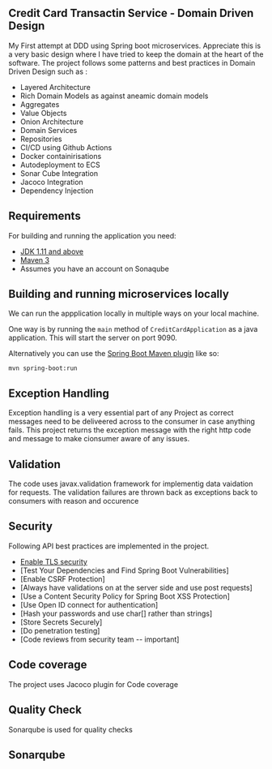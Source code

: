 ## Credit Card Transactin Service  - Domain Driven Design
My First attempt at DDD using Spring boot microservices. Appreciate this is a very basic design where I have tried to keep the domain at the heart of the software.
The project follows some patterns and best practices in Domain Driven Design such as :

 - Layered Architecture
 - Rich Domain Models as against aneamic domain models
 - Aggregates
 - Value Objects
 - Onion Architecture
 - Domain Services
 - Repositories
 - CI/CD using Github Actions
 - Docker containirisations
 - Autodeployment to ECS 
 - Sonar Cube Integration
 - Jacoco Integration
 - Dependency Injection

## Requirements

For building and running the application you need:

- [JDK 1.11 and above](http://www.oracle.com/technetwork/java/javase/downloads/jdk8-downloads-2133151.html)
- [Maven 3](https://maven.apache.org)
- Assumes you have an account on Sonaqube



## Building and running microservices locally

We can run the appplication locally in multiple ways on your local machine.

One way is by running the `main` method of `CreditCardApplication` as a java application. This will start the server on port 9090.

Alternatively you can use the [Spring Boot Maven plugin](https://docs.spring.io/spring-boot/docs/current/reference/html/build-tool-plugins-maven-plugin.html) like so:

```shell
mvn spring-boot:run
```

## Exception Handling
Exception handling is a very essential part of any Project as correct messages need to be deliveered across to the consumer in case anything fails.
This project returns the exception message with the right http code and message to make cionsumer aware of any issues.

## Validation
The code uses javax.validation framework for implementig data vaidation for requests.
The validation failures are thrown back as exceptions back to consumers with reason and occurence

## Security
Following API best practices are implemented in the project.
- [Enable TLS security](https://tools.ietf.org/html/rfc8446)
- [Test Your Dependencies and Find Spring Boot Vulnerabilities]
- [Enable CSRF Protection] 
- [Always have validations on at the server side and use post requests]
- [Use a Content Security Policy for Spring Boot XSS Protection]
- [Use Open ID connect for authentication]
- [Hash your passwords and use char[] rather than strings]
- [Store Secrets Securely]
- [Do penetration testing]
- [Code reviews from security team -- important]

## Code coverage
 
 The project uses Jacoco plugin for Code coverage
 
## Quality Check
 
 Sonarqube is used for quality checks
 
## Sonarqube






